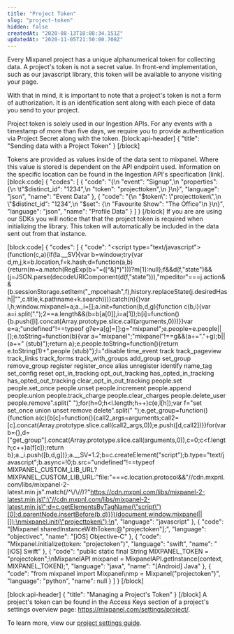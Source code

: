 ```yaml
---
title: "Project Token"
slug: "project-token"
hidden: false
createdAt: "2020-08-13T18:08:34.151Z"
updatedAt: "2020-11-05T21:50:00.708Z"
---
```

Every Mixpanel project has a unique alphanumerical token for collecting data. A project's token is not a secret value. In front-end implementation, such as our javascript library, this token will be available to anyone visiting your page.

With that in mind, it is important to note that a project's token is not a form of authorization. It is an identification sent along with each piece of data you send to your project.

Project token is solely used in our Ingestion APIs. For any events with a timestamp of more than five days, we require you to provide authentication via Project Secret along with the token.
[block:api-header]
{
  "title": "Sending data with a Project Token"
}
[/block]

Tokens are provided as values inside of the data sent to mixpanel. Where this value is stored is dependent on the API endpoint used. Information on the specific location can be found in the Ingestion API's specification [link].
[block:code]
{
  "codes": [
    {
      "code": "{\n    \"event\": \"Signup\",\n    \"properties\": {\n      \t\"$distinct_id\": \"1234\",\n        \"token\": \"projecttoken\",\n    }\n}",
      "language": "json",
      "name": "Event Data"
    },
    {
      "code": "{\n    \"$token\": \"projecttoken\",\n    \"$distinct_id\": \"1234\",\n    \"$set\": {\n        \"Favourite Show\": \"The Office\"\n    }\n}",
      "language": "json",
      "name": "Profile Data"
    }
  ]
}
[/block]
 If you are are using our SDKs you will notice that that the project token is required when initializing the library. This token will automatically be included in the data sent out from that instance.

[block:code]
{
  "codes": [
    {
      "code": "<!-- start Mixpanel --><script type=\"text/javascript\">(function(c,a){if(!a.__SV){var b=window;try{var d,m,j,k=b.location,f=k.hash;d=function(a,b){return(m=a.match(RegExp(b+\"=([^&]*)\")))?m[1]:null};f&&d(f,\"state\")&&(j=JSON.parse(decodeURIComponent(d(f,\"state\"))),\"mpeditor\"===j.action&&(b.sessionStorage.setItem(\"_mpcehash\",f),history.replaceState(j.desiredHash||\"\",c.title,k.pathname+k.search)))}catch(n){}var l,h;window.mixpanel=a;a._i=[];a.init=function(b,d,g){function c(b,i){var a=i.split(\".\");2==a.length&&(b=b[a[0]],i=a[1]);b[i]=function(){b.push([i].concat(Array.prototype.slice.call(arguments,0)))}}var e=a;\"undefined\"!==typeof g?e=a[g]=[]:g=\"mixpanel\";e.people=e.people||[];e.toString=function(b){var a=\"mixpanel\";\"mixpanel\"!==g&&(a+=\".\"+g);b||(a+=\" (stub)\");return a};e.people.toString=function(){return e.toString(1)+\".people (stub)\"};l=\"disable time_event track track_pageview track_links track_forms track_with_groups add_group set_group remove_group register register_once alias unregister identify name_tag set_config reset opt_in_tracking opt_out_tracking has_opted_in_tracking has_opted_out_tracking clear_opt_in_out_tracking people.set people.set_once people.unset people.increment people.append people.union people.track_charge people.clear_charges people.delete_user people.remove\".split(\" \");for(h=0;h<l.length;h++)c(e,l[h]);var f=\"set set_once union unset remove delete\".split(\" \");e.get_group=function(){function a(c){b[c]=function(){call2_args=arguments;call2=[c].concat(Array.prototype.slice.call(call2_args,0));e.push([d,call2])}}for(var b={},d=[\"get_group\"].concat(Array.prototype.slice.call(arguments,0)),c=0;c<f.length;c++)a(f[c]);return b};a._i.push([b,d,g])};a.__SV=1.2;b=c.createElement(\"script\");b.type=\"text/javascript\";b.async=!0;b.src=\"undefined\"!==typeof MIXPANEL_CUSTOM_LIB_URL?MIXPANEL_CUSTOM_LIB_URL:\"file:\"===c.location.protocol&&\"//cdn.mxpnl.com/libs/mixpanel-2-latest.min.js\".match(/^\\/\\//)?\"https://cdn.mxpnl.com/libs/mixpanel-2-latest.min.js\":\"//cdn.mxpnl.com/libs/mixpanel-2-latest.min.js\";d=c.getElementsByTagName(\"script\")[0];d.parentNode.insertBefore(b,d)}})(document,window.mixpanel||[]);\nmixpanel.init(\"projecttoken\");\n</script>",
      "language": "javascript"
    },
    {
      "code": "[Mixpanel sharedInstanceWithToken:@\"projectoken\"];",
      "language": "objectivec",
      "name": "[iOS] Objective-C"
    },
    {
      "code": "Mixpanel.initialize(token: \"projectoken\")",
      "language": "swift",
      "name": "[iOS] Swift"
    },
    {
      "code": "public static final String MIXPANEL_TOKEN = \"projectoken\";\nMixpanelAPI mixpanel = MixpanelAPI.getInstance(context, MIXPANEL_TOKEN);",
      "language": "java",
      "name": "[Android] Java"
    },
    {
      "code": "from mixpanel import Mixpanel\nmp = Mixpanel(\"projectoken\")",
      "language": "python",
      "name": null
    }
  ]
}
[/block]

[block:api-header]
{
  "title": "Managing a Project's Token"
}
[/block]
A project's token can be found in the Access Keys section of a project's settings overview page: https://mixpanel.com/settings/project/.

 To learn more, view our [project settings guide](https://help.mixpanel.com/hc/en-us/articles/115004490503-Project-Settings).
